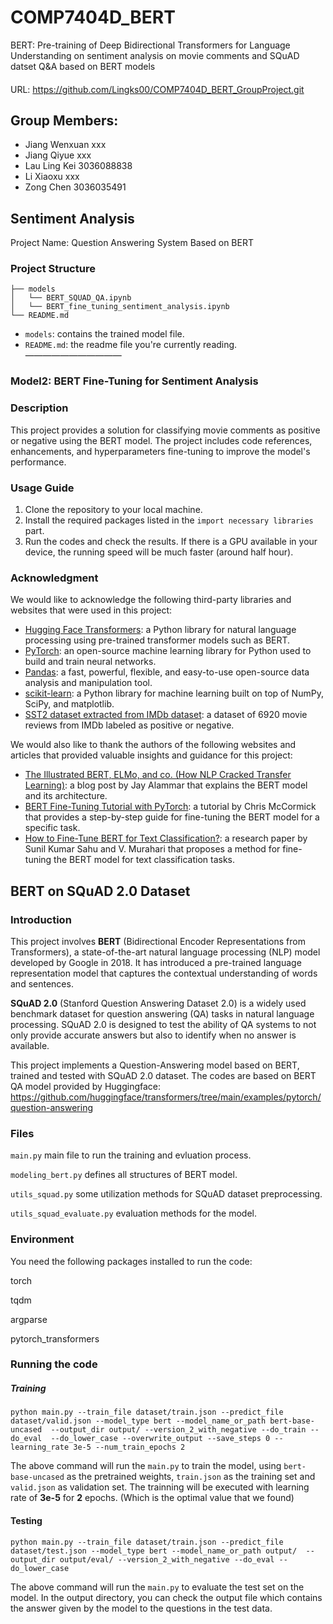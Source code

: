 # COMP7404D_BERT
BERT: Pre-training of Deep Bidirectional Transformers for Language Understanding on sentiment analysis on movie comments and SQuAD datset Q&amp;A based on BERT models 
####
URL: https://github.com/Lingks00/COMP7404D_BERT_GroupProject.git

## Group Members:
+ Jiang Wenxuan		xxx
+ Jiang Qiyue		xxx
+ Lau Ling Kei	3036088838
+ Li Xiaoxu			xxx
+ Zong Chen			3036035491

## Sentiment Analysis 
Project Name: Question Answering System Based on BERT

### Project Structure
```
├── models
│   └── BERT_SQUAD_QA.ipynb
│   └── BERT_fine_tuning_sentiment_analysis.ipynb
└── README.md
```
- `models`: contains the trained model file.
- `README.md`: the readme file you're currently reading.
———————————
### Model2: BERT Fine-Tuning for Sentiment Analysis

### Description
This project provides a solution for classifying movie comments as positive or negative using the BERT model. The project includes code references, enhancements, and hyperparameters fine-tuning to improve the model's performance.

### Usage Guide
1. Clone the repository to your local machine.
2. Install the required packages listed in the `import necessary libraries` part.
3. Run the codes and check the results. If there is a GPU available in your device, the running speed will be much faster (around half hour).

### Acknowledgment

We would like to acknowledge the following third-party libraries and websites that were used in this project:

- [Hugging Face Transformers](https://huggingface.co/transformers/): a Python library for natural language processing using pre-trained transformer models such as BERT.
- [PyTorch](https://pytorch.org/): an open-source machine learning library for Python used to build and train neural networks.
- [Pandas](https://pandas.pydata.org/): a fast, powerful, flexible, and easy-to-use open-source data analysis and manipulation tool.
- [scikit-learn](https://scikit-learn.org/stable/): a Python library for machine learning built on top of NumPy, SciPy, and matplotlib.
- [SST2 dataset extracted from IMDb dataset](https://ai.stanford.edu/~amaas/data/sentiment/): a dataset of 6920 movie reviews from IMDb labeled as positive or negative.

We would also like to thank the authors of the following websites and articles that provided valuable insights and guidance for this project:

- [The Illustrated BERT, ELMo, and co. (How NLP Cracked Transfer Learning)](http://jalammar.github.io/illustrated-bert/): a blog post by Jay Alammar that explains the BERT model and its architecture.
- [BERT Fine-Tuning Tutorial with PyTorch](https://mccormickml.com/2019/07/22/BERT-fine-tuning/): a tutorial by Chris McCormick that provides a step-by-step guide for fine-tuning the BERT model for a specific task.
- [How to Fine-Tune BERT for Text Classification?](https://arxiv.org/abs/1905.05583): a research paper by Sunil Kumar Sahu and V. Murahari that proposes a method for fine-tuning the BERT model for text classification tasks.

## BERT on SQuAD 2.0 Dataset

### Introduction

This project involves **BERT** (Bidirectional Encoder Representations from Transformers), a state-of-the-art natural language processing (NLP) model developed by Google in 2018. It has introduced a pre-trained language representation model that captures the contextual understanding of words and sentences.

**SQuAD 2.0** (Stanford Question Answering Dataset 2.0) is a widely used benchmark dataset for question answering (QA) tasks in natural language processing. SQuAD 2.0 is designed to test the ability of QA systems to not only provide accurate answers but also to identify when no answer is available.

This project implements a Question-Answering model based on BERT, trained and tested with SQuAD 2.0 dataset. The codes are based on BERT QA model provided by Huggingface: https://github.com/huggingface/transformers/tree/main/examples/pytorch/question-answering

### Files

`main.py` main file to run the training and evluation process.

`modeling_bert.py` defines all structures of BERT model.

`utils_squad.py` some utilization methods for SQuAD dataset preprocessing.

`utils_squad_evaluate.py` evaluation methods for the model.

### Environment

You need the following packages installed to run the code:

torch

tqdm

argparse

pytorch_transformers

### Running the code

##### Training

```shell
python main.py --train_file dataset/train.json --predict_file dataset/valid.json --model_type bert --model_name_or_path bert-base-uncased  --output_dir output/ --version_2_with_negative --do_train --do_eval  --do_lower_case --overwrite_output --save_steps 0 --learning_rate 3e-5 --num_train_epochs 2
```

The above command will run the `main.py` to train the model, using `bert-base-uncased` as the pretrained weights, `train.json` as the training set and `valid.json` as validation set. The trainning will be executed with learning rate of **3e-5** for **2** epochs. (Which is the optimal value that we found)

#### Testing

```shell
python main.py --train_file dataset/train.json --predict_file dataset/test.json --model_type bert --model_name_or_path output/  --output_dir output/eval/ --version_2_with_negative --do_eval --do_lower_case
```

The above command will run the `main.py` to evaluate the test set on the model. In the output directory, you can check the output file which contains the answer given by the model to the questions in the test data.
